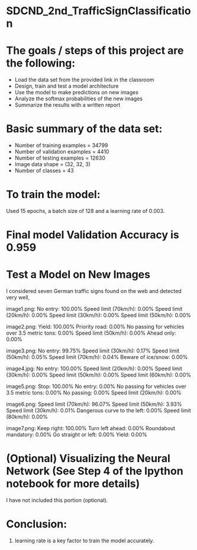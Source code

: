 # SDCND_2nd_TrafficSignClassification

# The goals / steps of this project are the following:
* Load the data set from the provided link in the classroom
* Design, train and test a model architecture
* Use the model to make predictions on new images
* Analyze the softmax probabilities of the new images
* Summarize the results with a written report

# Basic summary of the data set:
- Number of training examples = 34799
- Number of validation examples = 4410
- Number of testing examples = 12630
- Image data shape = (32, 32, 3)
- Number of classes = 43

# To train the model: 
Used 15 epochs, a batch size of 128 and a learning rate of 0.003.

# Final model Validation Accuracy is 0.959

# Test a Model on New Images
I considered seven German traffic signs found on the web and detected very well,

image1.png:
No entry: 100.00%
Speed limit (70km/h): 0.00%
Speed limit (20km/h): 0.00%
Speed limit (30km/h): 0.00%
Speed limit (50km/h): 0.00%

image2.png:
Yield: 100.00%
Priority road: 0.00%
No passing for vehicles over 3.5 metric tons: 0.00%
Speed limit (50km/h): 0.00%
Ahead only: 0.00%

image3.png:
No entry: 99.75%
Speed limit (30km/h): 0.17%
Speed limit (50km/h): 0.05%
Speed limit (70km/h): 0.04%
Beware of ice/snow: 0.00%

image4.jpg:
No entry: 100.00%
Speed limit (20km/h): 0.00%
Speed limit (30km/h): 0.00%
Speed limit (50km/h): 0.00%
Speed limit (60km/h): 0.00%

image5.png:
Stop: 100.00%
No entry: 0.00%
No passing for vehicles over 3.5 metric tons: 0.00%
No passing: 0.00%
Speed limit (20km/h): 0.00%

image6.png:
Speed limit (70km/h): 96.07%
Speed limit (50km/h): 3.93%
Speed limit (30km/h): 0.01%
Dangerous curve to the left: 0.00%
Speed limit (80km/h): 0.00%

image7.png:
Keep right: 100.00%
Turn left ahead: 0.00%
Roundabout mandatory: 0.00%
Go straight or left: 0.00%
Yield: 0.00%

# (Optional) Visualizing the Neural Network (See Step 4 of the Ipython notebook for more details)
I have not included this portion (optional).

# Conclusion:
1. learning rate is a key factor to train the model accurately.  


